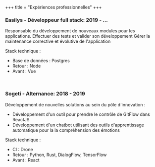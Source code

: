 +++
title = "Expériences professionnelles"
+++

### **Easilys - Développeur full stack**: 2019 - ...

Responsable du développement de nouveaux modules pour les applications. Effectuer des tests et valider son développement
Gérer la maintenance corrective et évolutive de l'application

Stack technique :
- Base de données : Postgres
- Retour : Node
- Avant : Vue

&nbsp;

### **Sogeti - Alternance**: 2018 - 2019

Développement de nouvelles solutions au sein du pôle d'innovation :
- Développement d'un outil pour prendre le contrôle de GitFlow dans ReactJS
- Développement d'un chatbot utilisant des outils d'apprentissage automatique pour la
  la compréhension des émotions

Stack technique :
- CI : Drone
- Retour : Python, Rust, DialogFlow, TensorFlow
- Avant : React